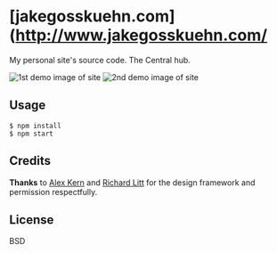 # [jakegosskuehn.com](http://www.jakegosskuehn.com/

My personal site's source code. The Central hub.

![1st demo image of site](http://i.imgur.com/YYDEKdR.jpg)
![2nd demo image of site](http://i.imgur.com/e2qTA5H.jpg)

## Usage

    $ npm install
    $ npm start

## Credits

**Thanks** to [Alex Kern](http://www.kern.io/) and [Richard Litt](http://theuserisdrunk.com/) for the design framework and permission respectfully.

## License

BSD
